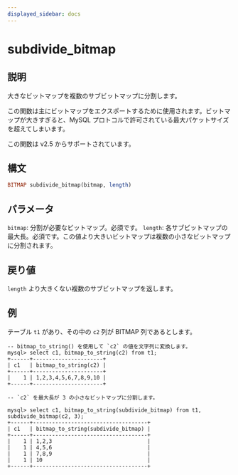 ```yaml
---
displayed_sidebar: docs
---
```


# subdivide_bitmap

## 説明

大きなビットマップを複数のサブビットマップに分割します。

この関数は主にビットマップをエクスポートするために使用されます。ビットマップが大きすぎると、MySQL プロトコルで許可されている最大パケットサイズを超えてしまいます。

この関数は v2.5 からサポートされています。

## 構文

```Haskell
BITMAP subdivide_bitmap(bitmap, length)
```

## パラメータ

`bitmap`: 分割が必要なビットマップ。必須です。
`length`: 各サブビットマップの最大長。必須です。この値より大きいビットマップは複数の小さなビットマップに分割されます。

## 戻り値

`length` より大きくない複数のサブビットマップを返します。

## 例

テーブル `t1` があり、その中の `c2` 列が BITMAP 列であるとします。

```Plain
-- bitmap_to_string() を使用して `c2` の値を文字列に変換します。
mysql> select c1, bitmap_to_string(c2) from t1;
+------+----------------------+
| c1   | bitmap_to_string(c2) |
+------+----------------------+
|    1 | 1,2,3,4,5,6,7,8,9,10 |
+------+----------------------+

-- `c2` を最大長が 3 の小さなビットマップに分割します。

mysql> select c1, bitmap_to_string(subdivide_bitmap) from t1, subdivide_bitmap(c2, 3);
+------+------------------------------------+
| c1   | bitmap_to_string(subdivide_bitmap) |
+------+------------------------------------+
|    1 | 1,2,3                              |
|    1 | 4,5,6                              |
|    1 | 7,8,9                              |
|    1 | 10                                 |
+------+------------------------------------+
```